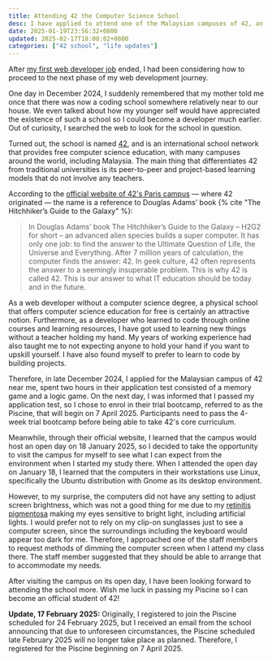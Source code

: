 ```yaml
---
title: Attending 42 the Computer Science School
desc: I have applied to attend one of the Malaysian campuses of 42, an international computer science school.
date: 2025-01-19T23:56:32+0800
updated: 2025-02-17T18:08:02+0800
categories: ["42 school", "life updates"]
---
```


After [my first web developer job](2024-08-16-got-my-first-developer-job.md) ended, I had been considering how to proceed to the next phase of my web development journey.

One day in December 2024, I suddenly remembered that my mother told me once that there was now a coding school somewhere relatively near to our house. We even talked about how my younger self would have appreciated the existence of such a school so I could become a developer much earlier. Out of curiosity, I searched the web to look for the school in question.

Turned out, the school is named [42](https://www.42network.org/), and is an international school network that provides free computer science education, with many campuses around the world, including Malaysia. The main thing that differentiates 42 from traditional universities is its peer-to-peer and project-based learning models that do not involve any teachers.

According to the [official website of 42's Paris campus](https://42.fr/en/what-is-42/42-program-explained/) — where 42 originated — the name is a reference to Douglas Adams’ book {% cite "The Hitchhiker’s Guide to the Galaxy" %}:

> In Douglas Adams’ book The Hitchhiker’s Guide to the Galaxy – H2G2 for short – an advanced alien species builds a super computer. It has only one job: to find the answer to the Ultimate Question of Life, the Universe and Everything. After 7 million years of calculation, the computer finds the answer: 42. In geek culture, 42 often represents the answer to a seemingly insuperable problem. This is why 42 is called 42. This is our answer to what IT education should be today and in the future.

As a web developer without a computer science degree, a physical school that offers computer science education for free is certainly an attractive notion. Furthermore, as a developer who learned to code through online courses and learning resources, I have got used to learning new things without a teacher holding my hand. My years of working experience had also taught me to not expecting anyone to hold your hand if you want to upskill yourself. I have also found myself to prefer to learn to code by building projects.

Therefore, in late December 2024, I applied for the Malaysian campus of 42 near me, spent two hours in their application test consisted of a memory game and a logic game. On the next day, I was informed that I passed my application test, so I chose to enrol in their trial bootcamp, referred to as the Piscine, that will begin on 7 April 2025. Participants need to pass the 4-week trial bootcamp before being able to take 42's core curriculum.

Meanwhile, through their official website, I learned that the campus would host an open day on 18 January 2025, so I decided to take the opportunity to visit the campus for myself to see what I can expect from the environment when I started my study there. When I attended the open day on January 18, I learned that the computers in their workstations use Linux, specifically the Ubuntu distribution with Gnome as its desktop environment.

However, to my surprise, the computers did not have any setting to adjust screen brightness, which was not a good thing for me due to my [retinitis pigmentosa](https://blog.helenchong.omg.lol/en/posts/2024-12-21-living-with-retinitis-pigmentosa/) making my eyes sensitive to bright light, including artificial lights. I would prefer not to rely on my clip-on sunglasses just to see a computer screen, since the surroundings including the keyboard would appear too dark for me. Therefore, I approached one of the staff members to request methods of dimming the computer screen when I attend my class there. The staff member suggested that they should be able to arrange that to accommodate my needs.

After visiting the campus on its open day, I have been looking forward to attending the school more. Wish me luck in passing my Piscine so I can become an official student of 42!

**Update, 17 February 2025:** Originally, I registered to join the Piscine scheduled for 24 February 2025, but I received an email from the school announcing that due to unforeseen circumstances, the Piscine scheduled late February 2025 will no longer take place as planned. Therefore, I registered for the Piscine beginning on 7 April 2025.